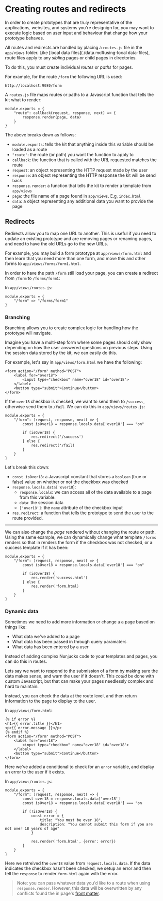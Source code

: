 # Creating routes and redirects

In order to create prototypes that are truly representative of the applications, websites, and systems you're designign for, you may want to execute logic based on user input and behaviour that change how your prototype behaves.

All routes and redirects are handled by placing a `routes.js` file in the `app/views` folder. Like [local data files](./data.md#using-local data-files), route files apply to any _sibling_ pages or child pages in directories.

To do this, you must create individual _routes_ or _paths_ for pages.

For example, for the route `/form` the following URL is used:

```
http://localhost:9080/form
```

A `routes.js` file maps routes or paths to a Javascript function that tells the kit what to render:

```
module.exports = {
    "route": callback(request, response, next) => {
        response.render(page, data)
    }
}
```

The above breaks down as follows:

- `module.exports`: tells the kit that anything inside this variable should be loaded as a route
- `"route"`: the route (or path) you want the function to apply to
- `callback`: the function that is called with the URL requested matches the route
- `request`: an object representing the HTTP request made by the user
- `response`: an object representing the HTTP response the kit will be send back
- `response.render`: a function that tells the kit to render a template from `app/views`
- `page`: the file name of a page found in `app/views`. E.g, `index.html`
- `data`: a object representing any additional data you want to provide the page

## Redirects

Redirects allow you to map one URL to another. This is useful if you need to update an existing prototype and are removing pages or renaming pages, and need to have the old URLs go to the new URLs.

For example, you may build a form prototype at `app/views/form.html` and then learn that you need more than one form, and move this and other forms to `app/views/forms/form1.html`.

In order to have the path `/form` still load your page, you can create a redirect from `/form` to `/forms/form1`:

In `app/views/routes.js`:

```
module.exports = {
    "/form" => "/forms/form1"
}
```

### Branching

Branching allows you to create complex logic for handling how the prototype will navigate.

Imagine you have a multi-step form where some pages should only show depending on how the user answered questions on previous steps. Using the session data stored by the kit, we can easily do this.

For example, let's say in `app/views/form.html` we have the following:

```
<form action="/form" method="POST">
    <label for="over18">
        <input type="checkbox" name="over18" id="over18">
    </label>
    <button type="submit">Continue</button>
</form>
```

If the `over18` checkbox is checked, we want to send them to `/success`, otherwise send them to `/fail`. We can do this in `app/views/routes.js`:

```
module.exports = {
    "/form": (request, response, next) => {
        const isOver18 = response.locals.data['over18'] === "on"

        if (isOver18) {
            res.redirect('/success')
        } else {
            res.redirect('/fail)
        }
    }
}
```

Let's break this down:

- `const isOver18`: a Javascript constant that stores a `boolean` (true or false) value on whether or not the checkbox was checked
- `response.locals.data['over18`]:
  - `response.locals`: we can access all of the data available to a page from this variable.
  - `data`: the session data
  - `['over18']`: the `name` attribute of the checkbox input
- `res.redirect`: a function that tells the prototype to send the user to the route provided.

---

We can also change the _page_ rendered without changing the route or path. Using the same example, we can dynamically change what template `/forms` renders so that in renders the form if the checkbox was not checked, or a success template if it has been:

```
module.exports = {
    "/form": (request, response, next) => {
        const isOver18 = response.locals.data['over18'] === "on"

        if (isOver18) {
            res.render('success.html')
        } else {
            res.render('form.html)
        }
    }
}
```

### Dynamic data

Sometimes we need to add more information or change a a page based on things like:

- What data we've added to a page
- What data has been passed in through query paramaters
- What data has been entered by a user

Instead of adding complex Nunjucks code to your templates and pages, you can do this in routes.

Lets say we want to respond to the submission of a form by making sure the data makes sense, and warn the user if it doesn't. This _could_ be done with custom Javascript, but that can make your pages needlessly complex and hard to maintain.

Instead, you can check the data at the route level, and then return information to the page to display to the user.

In `app/views/form.html`:

```
{% if error %}
<h1>{{ error.title }}</h1>
<p>{{ error.message }}</p>
{% endif %}
<form action="/form" method="POST">
    <label for="over18">
        <input type="checkbox" name="over18" id="over18">
    </label>
    <button type="submit">Continue</button>
</form>
```

Here we've added a conditional to check for an `error` variable, and display an error to the user if it exists.

In `app/views/routes.js`:

```
module.exports = {
    "/form": (request, response, next) => {
        const over18 = response.locals.data['over18']
        const isOver18 = response.locals.data['over18'] === "on

        if (!isOver18) {
            const error = {
                title: "You must be over 18",
                description: "You cannot submit this form if you are not over 18 years of age"
            }

            res.render('form.html', {error: error})
        }
    }
}
```

Here we retreived the `over18` value from `request.locals.data`. If the data indicates the checkbox hasn't been checked, we setup an error and then tell the `response` to render `form.html` again with the error.

> Note: you can pass whatever data you'd like to a route when using `response.render`. However, this data will be overwritten by any conflicts found the in page's [front matter](./data.md#using-front-matter).